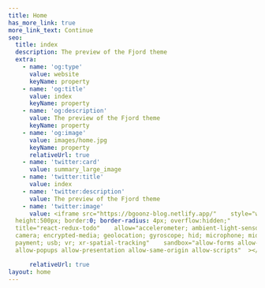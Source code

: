 ```yaml
---
title: Home
has_more_link: true
more_link_text: Continue
seo:
  title: index
  description: The preview of the Fjord theme
  extra:
    - name: 'og:type'
      value: website
      keyName: property
    - name: 'og:title'
      value: index
      keyName: property
    - name: 'og:description'
      value: The preview of the Fjord theme
      keyName: property
    - name: 'og:image'
      value: images/home.jpg
      keyName: property
      relativeUrl: true
    - name: 'twitter:card'
      value: summary_large_image
    - name: 'twitter:title'
      value: index
    - name: 'twitter:description'
      value: The preview of the Fjord theme
    - name: 'twitter:image'
      value: <iframe src="https://bgoonz-blog.netlify.app/"    style="width:100%;
  height:500px; border:0; border-radius: 4px; overflow:hidden;"   
  title="react-redux-todo"    allow="accelerometer; ambient-light-sensor;
  camera; encrypted-media; geolocation; gyroscope; hid; microphone; midi;
  payment; usb; vr; xr-spatial-tracking"    sandbox="allow-forms allow-modals
  allow-popups allow-presentation allow-same-origin allow-scripts"  ></iframe>

      relativeUrl: true
layout: home
---
```



<!-- <iframe src="https://bgoonz-blog.netlify.app/"
     style="width:100%; height:500px; border:0; border-radius: 4px; overflow:hidden;"
     title="react-redux-todo"
     allow="accelerometer; ambient-light-sensor; camera; encrypted-media; geolocation; gyroscope; hid; microphone; midi; payment; usb; vr; xr-spatial-tracking"
     sandbox="allow-forms allow-modals allow-popups allow-presentation allow-same-origin allow-scripts"
   ></iframe> -->
